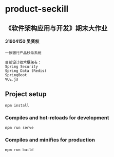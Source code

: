 # product-seckill

## 《软件架构应用与开发》期末大作业
#### 31904150 吴贤权
```
一款银行产品秒杀系统

目前设计技术框架有：
Spring Security
Spring Data (Redis)
SpringBoot
VUE.js
```

## Project setup

```
npm install
```

### Compiles and hot-reloads for development

```
npm run serve
```

### Compiles and minifies for production

```
npm run build
```
